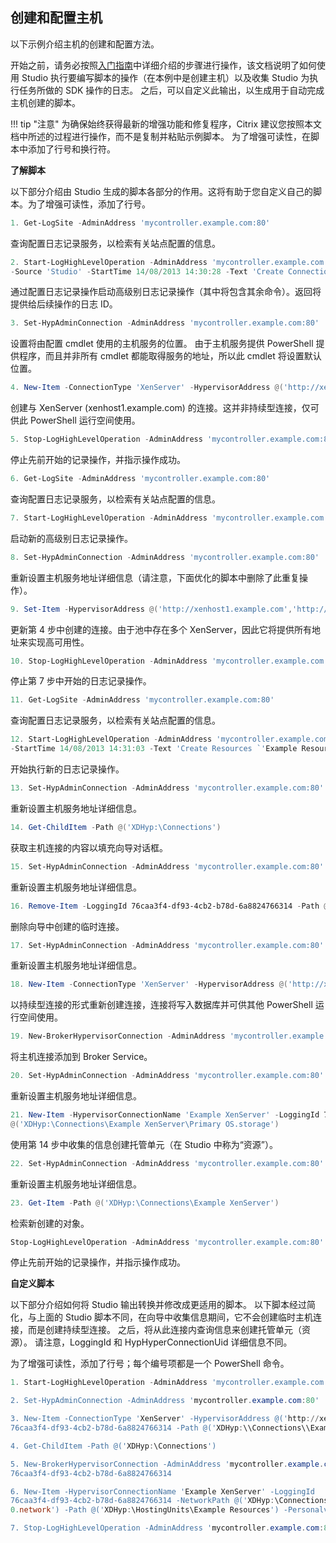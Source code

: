 ## 创建和配置主机

以下示例介绍主机的创建和配置方法。

开始之前，请务必按照[入门指南](./getting-started.md)中详细介绍的步骤进行操作，该文档说明了如何使用 Studio 执行要编写脚本的操作（在本例中是创建主机）以及收集 Studio 为执行任务所做的 SDK 操作的日志。 之后，可以自定义此输出，以生成用于自动完成主机创建的脚本。

!!! tip "注意" 为确保始终获得最新的增强功能和修复程序，Citrix 建议您按照本文档中所述的过程进行操作，而不是复制并粘贴示例脚本。 为了增强可读性，在脚本中添加了行号和换行符。

**了解脚本**

以下部分介绍由 Studio 生成的脚本各部分的作用。这将有助于您自定义自己的脚本。为了增强可读性，添加了行号。

```powershell
1. Get-LogSite -AdminAddress 'mycontroller.example.com:80'
```

查询配置日志记录服务，以检索有关站点配置的信息。

```powershell
2. Start-LogHighLevelOperation -AdminAddress 'mycontroller.example.com:80'
-Source 'Studio' -StartTime 14/08/2013 14:30:28 -Text 'Create Connection `'Example XenServer`''
```

通过配置日志记录操作启动高级别日志记录操作（其中将包含其余命令）。返回将提供给后续操作的日志 ID。

```powershell
3. Set-HypAdminConnection -AdminAddress 'mycontroller.example.com:80'
```

设置将由配置 cmdlet 使用的主机服务的位置。 由于主机服务提供 PowerShell 提供程序，而且并非所有 cmdlet 都能取得服务的地址，所以此 cmdlet 将设置默认位置。

```powershell
4. New-Item -ConnectionType 'XenServer' -HypervisorAddress @('http://xenhost1.example.com') -LoggingId e355ce51-8cbb-400a-ae81-1fdc567239cb -Path @('XDHyp:\Connections\Example XenServer') -Scope @() -Password ******** -UserName 'root'
```

创建与 XenServer (xenhost1.example.com) 的连接。这并非持续型连接，仅可供此 PowerShell 运行空间使用。

```powershell
5. Stop-LogHighLevelOperation -AdminAddress 'mycontroller.example.com:80' -EndTime 14/08/2013 14:30:29 -HighLevelOperationId 'e355ce51-8cbb-400a-ae81-1fdc567239cb' -IsSuccessful $True
```

停止先前开始的记录操作，并指示操作成功。

```powershell
6. Get-LogSite -AdminAddress 'mycontroller.example.com:80'
```

查询配置日志记录服务，以检索有关站点配置的信息。

```powershell
7. Start-LogHighLevelOperation -AdminAddress 'mycontroller.example.com:80' -Source 'Studio' -StartTime 14/08/2013 14:30:30 -Text 'Update Connection `'Example XenServer`''
```

启动新的高级别日志记录操作。

```powershell
8. Set-HypAdminConnection -AdminAddress 'mycontroller.example.com:80'
```

重新设置主机服务地址详细信息（请注意，下面优化的脚本中删除了此重复操作）。

```powershell
9. Set-Item -HypervisorAddress @('http://xenhost1.example.com','http://xenhost2.example.com') -LoggingId 44e15629-6906-4840-a36c-984aaf67be6d -PassThru -Path @('XDHyp:\\Connections\\Example XenServer') -Password ******** -UserName 'root'
```

更新第 4 步中创建的连接。由于池中存在多个 XenServer，因此它将提供所有地址来实现高可用性。

```powershell
10. Stop-LogHighLevelOperation -AdminAddress 'mycontroller.example.com:80' -EndTime 14/08/2013 14:30:31 -HighLevelOperationId '44e15629-6906-4840-a36c-984aaf67be6d' -IsSuccessful \$True
```

停止第 7 步中开始的日志记录操作。

```powershell
11. Get-LogSite -AdminAddress 'mycontroller.example.com:80'
```

查询配置日志记录服务，以检索有关站点配置的信息。

```powershell
12. Start-LogHighLevelOperation -AdminAddress 'mycontroller.example.com:80' -Source 'Studio'
-StartTime 14/08/2013 14:31:03 -Text 'Create Resources `'Example Resources`' and Persist Connection `'Example XenServer`''
```

开始执行新的日志记录操作。

```powershell
13. Set-HypAdminConnection -AdminAddress 'mycontroller.example.com:80'
```

重新设置主机服务地址详细信息。

```powershell
14. Get-ChildItem -Path @('XDHyp:\Connections')
```

获取主机连接的内容以填充向导对话框。

```powershell
15. Set-HypAdminConnection -AdminAddress 'mycontroller.example.com:80'
```

重新设置主机服务地址详细信息。

```powershell
16. Remove-Item -LoggingId 76caa3f4-df93-4cb2-b78d-6a8824766314 -Path @('XDHyp:\Connections\Example XenServer')
```

删除向导中创建的临时连接。

```powershell
17. Set-HypAdminConnection -AdminAddress 'mycontroller.example.com:80'
```

重新设置主机服务地址详细信息。

```powershell
18. New-Item -ConnectionType 'XenServer' -HypervisorAddress @('http://xenhost1.example.com','http://xenhost2.example.com') -LoggingId 76caa3f4-df93-4cb2-b78d-6a8824766314 -Path @('XDHyp:\\Connections\\Example XenServer') -Persist -Scope @() -Password ******** -UserName 'root'
```

以持续型连接的形式重新创建连接，连接将写入数据库并可供其他 PowerShell 运行空间使用。

```powershell
19. New-BrokerHypervisorConnection -AdminAddress 'mycontroller.example.com:80' -HypHypervisorConnectionUid a14096ba-5074-44ff-b596-371e345c0449 -LoggingId 76caa3f4-df93-4cb2-b78d-6a8824766314
```

将主机连接添加到 Broker Service。

```powershell
20. Set-HypAdminConnection -AdminAddress 'mycontroller.example.com:80'
```

重新设置主机服务地址详细信息。

```powershell
21. New-Item -HypervisorConnectionName 'Example XenServer' -LoggingId 76caa3f4-df93-4cb2-b78d-6a8824766314 -NetworkPath @('XDHyp:\Connections\Example XenServer\Network0.network') -Path @('XDHyp:\HostingUnits\Example Resources') -PersonalvDiskStoragePath @('XDHyp:\Connections\Example XenServer\PvdStorage.storage') -RootPath 'XDHyp:\Connections\Example XenServer' -StoragePath
@('XDHyp:\Connections\Example XenServer\Primary OS.storage')
```

使用第 14 步中收集的信息创建托管单元（在 Studio 中称为“资源”）。

```powershell
22. Set-HypAdminConnection -AdminAddress 'mycontroller.example.com:80'
```

重新设置主机服务地址详细信息。

```powershell
23. Get-Item -Path @('XDHyp:\Connections\Example XenServer')
```

检索新创建的对象。

```powershell
Stop-LogHighLevelOperation -AdminAddress 'mycontroller.example.com:80' -EndTime 14/08/2013 14:31:07 -HighLevelOperationId '76caa3f4-df93-4cb2-b78d-6a8824766314' -IsSuccessful $True
```

停止先前开始的记录操作，并指示操作成功。

**自定义脚本**

以下部分介绍如何将 Studio 输出转换并修改成更适用的脚本。 以下脚本经过简化，与上面的 Studio 脚本不同，在向导中收集信息期间，它不会创建临时主机连接，而是创建持续型连接。 之后，将从此连接内查询信息来创建托管单元（资源）。 请注意，LoggingId 和 HypHyperConnectionUid 详细信息不同。

为了增强可读性，添加了行号；每个编号项都是一个 PowerShell 命令。

```powershell
1. Start-LogHighLevelOperation -AdminAddress 'mycontroller.example.com:80' -Source 'Studio' -Text 'Create Connection \`'Example XenServer\`''

2. Set-HypAdminConnection -AdminAddress 'mycontroller.example.com:80'

3. New-Item -ConnectionType 'XenServer' -HypervisorAddress @('http://xenhost1.example.com','http://xenhost2.example.com')-LoggingId
76caa3f4-df93-4cb2-b78d-6a8824766314 -Path @('XDHyp:\\Connections\\Example XenServer') -Persist -Scope @() -Password \*\*\*\*\*\*\*\* -UserName 'root'

4. Get-ChildItem -Path @('XDHyp:\Connections')

5. New-BrokerHypervisorConnection -AdminAddress 'mycontroller.example.com:80' -HypHypervisorConnectionUid a14096ba-5074-44ff-b596-371e345c0449 -LoggingId
76caa3f4-df93-4cb2-b78d-6a8824766314

6. New-Item -HypervisorConnectionName 'Example XenServer' -LoggingId
76caa3f4-df93-4cb2-b78d-6a8824766314 -NetworkPath @('XDHyp:\Connections\Example XenServer\Network
0.network') -Path @('XDHyp:\HostingUnits\Example Resources') -PersonalvDiskStoragePath @('XDHyp:\Connections\Example XenServer\Pvd Storage.storage') -RootPath 'XDHyp:\Connections\Example XenServer' -StoragePath @('XDHyp:\Connections\Example XenServer\PrimaryOS.storage')

7. Stop-LogHighLevelOperation -AdminAddress 'mycontroller.example.com:80' -HighLevelOperationId '76caa3f4-df93-4cb2-b78d-6a8824766314 -IsSuccessful $True
```